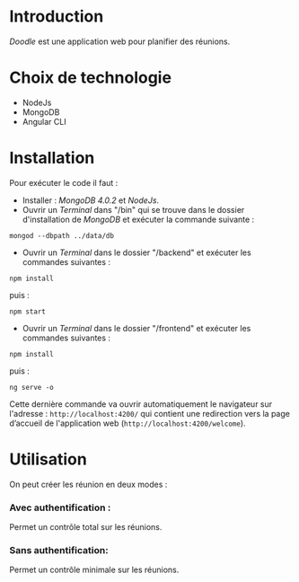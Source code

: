 # Introduction

*Doodle* est une application web pour planifier des réunions.

# Choix de technologie

- NodeJs
- MongoDB
- Angular CLI

# Installation

Pour exécuter le code il faut :

- Installer : *MongoDB 4.0.2* et *NodeJs*.
- Ouvrir un *Terminal* dans "/bin" qui se trouve dans le dossier d'installation de *MongoDB* et exécuter la commande suivante :

```
mongod --dbpath ../data/db
```
- Ouvrir un *Terminal* dans le dossier "/backend" et exécuter les commandes suivantes :

```
npm install
```
puis :
```
npm start
```
- Ouvrir un *Terminal* dans le dossier "/frontend" et exécuter les commandes suivantes :

```
npm install
```
puis :
```
ng serve -o
```
Cette dernière commande va ouvrir automatiquement le navigateur sur l'adresse : `http://localhost:4200/` qui contient une redirection vers la page d’accueil de l'application web (`http://localhost:4200/welcome`). 

# Utilisation 
On peut créer les réunion en deux modes :
### Avec authentification :
Permet un contrôle total sur les réunions.
### Sans authentification:
Permet un contrôle minimale sur les réunions.
